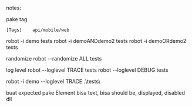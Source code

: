 notes:

pake tag

    [Tags]    api/mobile/web


robot -i demo tests
robot -i demoANDdemo2 tests
robot -i demoORdemo2 tests


randomize
robot --randomize ALL tests

log level
robot --loglevel TRACE tests
robot --loglevel DEBUG tests

robot -i demo --loglevel TRACE .\tests\

buat expected pake
Element
bisa text, bisa should be, displayed, disabled dll